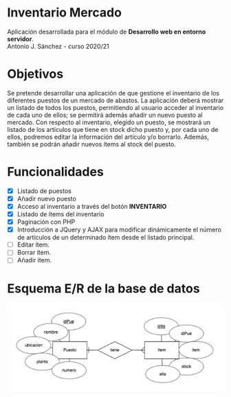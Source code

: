 # Inventario Mercado
Aplicación desarrollada para el módulo de **Desarrollo web en entorno servidor**.<br/> 
Antonio J. Sánchez - curso 2020/21

# Objetivos
Se pretende desarrollar una aplicación de que gestione el inventario de los diferentes puestos de un mercado de abastos. La aplicación deberá mostrar un listado de todos los puestos, permitiendo al usuario acceder al inventario de cada uno de ellos; se permitirá además añadir un nuevo puesto al mercado.
Con respecto al inventario, elegido un puesto, se mostrará un listado de los artículos que tiene en stock dicho puesto y, por cada uno de ellos, podremos editar la información del artículo y/o borrarlo. Además, también se podrán añadir nuevos ítems al stock del puesto.

# Funcionalidades

- [X] Listado de puestos
- [X] Añadir nuevo puesto
- [X] Acceso al inventario a través del botón **INVENTARIO**
- [X] Listado de ítems del inventario
- [X] Paginación con PHP
- [X] Introducción a JQuery y AJAX para modificar dinámicamente el número de artículos de un determinado ítem desde el listado principal.
- [ ] Editar ítem.
- [ ] Borrar ítem.
- [ ] Añadir ítem.

# Esquema E/R de la base de datos

<p><img src="https://github.com/bilbobolson/Inventario-Mercado/blob/master/base%20de%20datos/inventario_ER.png" width="500"></p>
